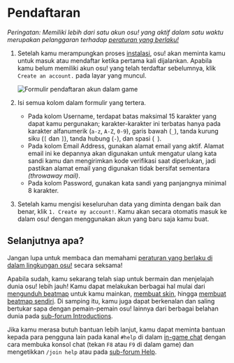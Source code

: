 # Pendaftaran

*Peringatan: Memiliki lebih dari satu akun osu! yang aktif dalam satu waktu merupakan pelanggaran terhadap [peraturan yang berlaku!](/wiki/Rules)*

1. Setelah kamu merampungkan proses [instalasi](/wiki/Client/Installation), osu! akan meminta kamu untuk masuk atau mendaftar ketika pertama kali dijalankan. Apabila kamu belum memiliki akun osu! yang telah terdaftar sebelumnya, klik `Create an account.` pada layar yang muncul.

   ![Formulir pendaftaran akun dalam game](img/ingame-registration.jpg "Formulir pendaftaran akun")

2. Isi semua kolom dalam formulir yang tertera.

   - Pada kolom Username, terdapat batas maksimal 15 karakter yang dapat kamu pergunakan; karakter-karakter ini terbatas hanya pada karakter alfanumerik (`a-z`, `A-Z`, `0-9`), garis bawah (`_`), tanda kurung siku (`[` dan `]`), tanda hubung (`-`), dan spasi (` `).
   - Pada kolom Email Address, gunakan alamat email yang aktif. Alamat email ini ke depannya akan digunakan untuk mengatur ulang kata sandi kamu dan mengirimkan kode verifikasi saat diperlukan, jadi pastikan alamat email yang digunakan tidak bersifat sementara *(throwaway mail)*.
   - Pada kolom Password, gunakan kata sandi yang panjangnya minimal 8 karakter.

3. Setelah kamu mengisi keseluruhan data yang diminta dengan baik dan benar, klik `1. Create my account!`. Kamu akan secara otomatis masuk ke dalam osu! dengan menggunakan akun yang baru saja kamu buat.

## Selanjutnya apa?

Jangan lupa untuk membaca dan memahami [peraturan yang berlaku di dalam lingkungan osu!](/wiki/Rules) secara seksama!

Apabila sudah, kamu sekarang telah siap untuk bermain dan menjelajah dunia osu! lebih jauh! Kamu dapat melakukan berbagai hal mulai dari [mengunduh beatmap](/wiki/Client/Installation#menambahkan-beatmap) untuk kamu mainkan, [membuat skin](/wiki/Skinning), hingga [membuat beatmap sendiri](/wiki/Beatmapping). Di samping itu, kamu juga dapat berkenalan dan saling bertukar sapa dengan pemain-pemain osu! lainnya dari berbagai belahan dunia pada [sub-forum Introductions](https://osu.ppy.sh/community/forums/8).

Jika kamu merasa butuh bantuan lebih lanjut, kamu dapat meminta bantuan kepada para pengguna lain pada kanal `#help` di dalam [in-game chat](/wiki/Community/Internet_Relay_Chat) dengan cara membuka konsol chat (tekan `F8` atau `F9` di dalam game) dan mengetikkan `/join help` atau pada [sub-forum Help](https://osu.ppy.sh/community/forums/5).
